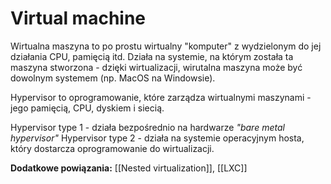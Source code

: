 # Virtual machine

Wirtualna maszyna to po prostu wirtualny "komputer" z wydzielonym do jej działania CPU, pamięcią itd. Działa na systemie, na którym została ta maszyna stworzona - dzięki wirtualizacji, wirutalna maszyna może być dowolnym systemem (np. MacOS na Windowsie).

Hypervisor to oprogramowanie, które zarządza wirtualnymi maszynami - jego pamięcią, CPU, dyskiem i siecią.

Hypervisor type 1 - działa bezpośrednio na hardwarze *"bare metal hypervisor"*
Hypervisor type 2 - działa na systemie operacyjnym hosta, który dostarcza oprogramowanie do wirtualizacji.

**Dodatkowe powiązania:**
[[Nested virtualization]], [[LXC]]